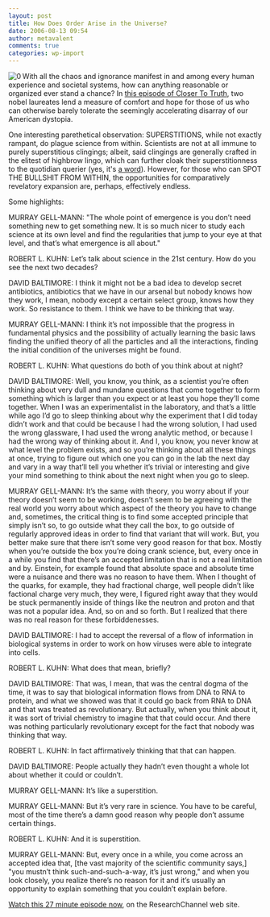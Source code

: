 ```yaml
---
layout: post
title: How Does Order Arise in the Universe?
date: 2006-08-13 09:54
author: metavalent
comments: true
categories: wp-import
---
```

<!--Lead Photo --><a href="LINKURL"><img src="http://metavalent.info/images/research.channel.logo.jpg" border="0" alt="0" align="left" /></a><!-- Commentary -->With all the chaos and ignorance manifest in and among every human experience and societal systems, how can anything reasonable or organized ever stand a chance?  In <a href="http://researchchannel.org/prog/displayevent.asp?rid=3593">this episode of Closer To Truth</a>, two nobel laureates lend a measure of comfort and hope for those of us who can otherwise barely tolerate the seemingly accelerating disarray of our American dystopia.

One interesting parethetical observation: SUPERSTITIONS, while not exactly rampant, do plague science from within.  Scientists are not at all immune to purely superstitious clingings; albeit, said clingings are generally crafted in the elitest of highbrow lingo, which can further cloak their superstitionness to the quotidian querier (yes, it's <a href="http://dictionary.reference.com/browse/querier">a word</a>).  However, for those who can SPOT THE BULLSHIT FROM WITHIN, the opportunities for comparatively revelatory expansion are, perhaps, effectively endless.

Some highlights:

MURRAY GELL-MANN: "The whole point of emergence is you don’t need something
new to get something new. It is so much nicer to study each science at its own level and find the regularities that jump to your eye at that level, and that’s what emergence is all about."

ROBERT L. KUHN: Let’s talk about science in the 21st century. How do you see the
next two decades?

DAVID BALTIMORE: I think it might not be a bad idea to develop secret antibiotics,
antibiotics that we have in our arsenal but nobody knows how they work, I mean, nobody except a certain select group, knows how they work. So resistance to them. I think we have to be thinking that way.

MURRAY GELL-MANN: I think it’s not impossible that the progress in fundamental
physics and the possibility of actually learning the basic laws finding the unified theory of all the particles and all the interactions, finding the initial condition of the universes might be found.

ROBERT L. KUHN: What questions do both of you think about at night?

DAVID BALTIMORE: Well, you know, you think, as a scientist you’re often thinking
about very dull and mundane questions that come together to form something which is
larger than you expect or at least you hope they’ll come together. When I was an
experimentalist in the laboratory, and that’s a little while ago I’d go to sleep thinking about why the experiment that I did today didn’t work and that could be because I had the wrong solution, I had used the wrong glassware, I had used the wrong analytic method, or because I had the wrong way of thinking about it. And I, you know, you never know at what level the problem exists, and so you’re thinking about all these things at once, trying to figure out which one you can go in the lab the next day and vary in a way that’ll tell you whether it’s trivial or interesting and give your mind something to think about the next night when you go to sleep.

MURRAY GELL-MANN: It’s the same with theory, you worry about if your theory
doesn’t seem to be working, doesn’t seem to be agreeing with the real world you worry
about which aspect of the theory you have to change and, sometimes, the critical thing is to find some accepted principle that simply isn’t so, to go outside what they call the box, to go outside of regularly approved ideas in order to find that variant that will work. But, you better make sure that there isn’t some very good reason for that box. Mostly when you’re outside the box you’re doing crank science, but, every once in a while you find that there’s an accepted limitation that is not a real limitation and by. Einstein, for example found that absolute space and absolute time were a nuisance and there was no reason to have them. When I thought of the quarks, for example, they had fractional charge, well people didn’t like factional charge very much, they were, I figured right away that they would be stuck permanently inside of things like the neutron and proton and that was not a popular idea. And, so on and so forth. But I realized that there was no real reason for these forbiddenesses.

DAVID BALTIMORE: I had to accept the reversal of a flow of information in
biological systems in order to work on how viruses were able to integrate into cells.

ROBERT L. KUHN: What does that mean, briefly?

DAVID BALTIMORE: That was, I mean, that was the central dogma of the time, it
was to say that biological information flows from DNA to RNA to protein, and what we
showed was that it could go back from RNA to DNA and that was treated as
revolutionary. But actually, when you think about it, it was sort of trivial chemistry to imagine that that could occur. And there was nothing particularly revolutionary except for the fact that nobody was thinking that way.

ROBERT L. KUHN: In fact affirmatively thinking that that can happen.

DAVID BALTIMORE: People actually they hadn’t even thought a whole lot about whether it could or couldn’t.

MURRAY GELL-MANN: It’s like a superstition.

MURRAY GELL-MANN: But it’s very rare in science. You have to be careful, most
of the time there’s a damn good reason why people don’t assume certain things.

ROBERT L. KUHN: And it is superstition.

MURRAY GELL-MANN: But, every once in a while, you come across an accepted
idea that, [the vast majority of the scientific community says,] "you mustn’t think such-and-such-a-way, it’s just wrong," and when you look closely, you realize there’s no reason for it and it’s usually an opportunity to explain something that you couldn’t explain before.

<a href="http://researchchannel.org/prog/displayevent.asp?rid=3593">Watch this 27 minute episode now</a>, on the ResearchChannel web site.
